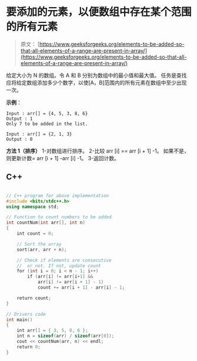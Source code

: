 # 要添加的元素，以便数组中存在某个范围的所有元素

> 原文： [https://www.geeksforgeeks.org/elements-to-be-added-so-that-all-elements-of-a-range-are-present-in-array/](https://www.geeksforgeeks.org/elements-to-be-added-so-that-all-elements-of-a-range-are-present-in-array/)

给定大小为 N 的数组。令 A 和 B 分别为数组中的最小值和最大值。 任务是查找应将给定数组添加多少个数字，以使[A，B]范围内的所有元素在数组中至少出现一次。

**示例**：

```
Input : arr[] = {4, 5, 3, 8, 6}
Output : 1
Only 7 to be added in the list.

Input : arr[] = {2, 1, 3}
Output : 0

```



**方法 1（排序）**
1-对数组进行排序。
2-比较 arr [i] == arr [i + 1] -1。 如果不是，则更新计数= arr [i + 1] -arr [i] -1。
3-返回计数。

## C++ 

```cpp

// C++ program for above implementation 
#include <bits/stdc++.h> 
using namespace std; 

// Function to count numbers to be added 
int countNum(int arr[], int n) 
{ 
    int count = 0; 

    // Sort the array 
    sort(arr, arr + n); 

    // Check if elements are consecutive 
    //  or not. If not, update count 
    for (int i = 0; i < n - 1; i++) 
        if (arr[i] != arr[i+1] &&  
            arr[i] != arr[i + 1] - 1) 
            count += arr[i + 1] - arr[i] - 1; 

    return count; 
} 

// Drivers code 
int main() 
{ 
    int arr[] = { 3, 5, 8, 6 }; 
    int n = sizeof(arr) / sizeof(arr[0]); 
    cout << countNum(arr, n) << endl; 
    return 0; 
} 

```